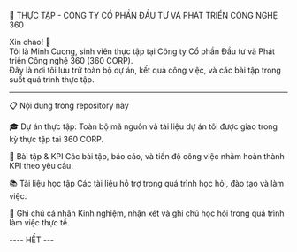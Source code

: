 🎯 THỰC TẬP - CÔNG TY CỔ PHẦN ĐẦU TƯ VÀ PHÁT TRIỂN CÔNG NGHỆ 360

Xin chào! 👋  
Tôi là Minh Cuong, sinh viên thực tập tại Công ty Cổ phần Đầu tư và Phát triển Công nghệ 360 (360 CORP).  
Đây là nơi tôi lưu trữ toàn bộ dự án, kết quả công việc, và các bài tập trong suốt quá trình thực tập.


---


📋 Nội dung trong repository này


🎓 Dự án thực tập: Toàn bộ mã nguồn và tài liệu dự án tôi được giao trong kỳ thực tập tại 360 CORP.

📝 Bài tập & KPI Các bài tập, báo cáo, và tiến độ công việc nhằm hoàn thành KPI theo yêu cầu.

📚 Tài liệu học tập Các tài liệu hỗ trợ trong quá trình học hỏi, đào tạo và làm việc.

🧠 Ghi chú cá nhân Kinh nghiệm, nhận xét và ghi chú học hỏi trong quá trình làm việc thực tế.


---- HẾT ---
